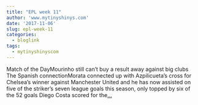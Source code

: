 ```yaml
---
title: "EPL week 11"
author: 'www.mytinyshinys.com'
date: '2017-11-06'
slug: epl-week-11
categories:
  - bloglink
tags:
  - mytinyshinyscom
---
```


Match of the DayMourinho still can’t buy a result away against big clubs The Spanish connectionMorata connected up with Azpilicueta’s cross for Chelsea’s winner against Manchester United and he has now assisted on five of the striker’s seven league goals this season, only topped by six of the 52 goals Diego Costa scored for the[... <i class="fas fa-external-link-alt"></i>](https://www.mytinyshinys.com/2017/11/06/epl2018-wk11/)


